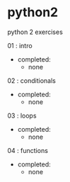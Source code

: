 # python2
python 2 exercises

01 : intro
- completed:
  - none

02 : conditionals
- completed:
  - none

03 : loops
- completed:
  - none

04 : functions
- completed:
  - none
